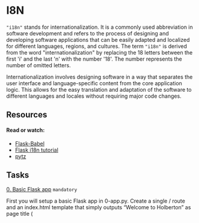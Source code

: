 # I8N
`"i18n"` stands for internationalization. It is a commonly used abbreviation in software development and refers to the process of designing and developing software applications that can be easily adapted and localized for different languages, regions, and cultures.
The term `"i18n"` is derived from the word "internationalization" by replacing the 18 letters between the first 'i' and the last 'n' with the number '18'. The number represents the number of omitted letters.

Internationalization involves designing software in a way that separates the user interface and language-specific content from the core application logic. This allows for the easy translation and adaptation of the software to different languages and locales without requiring major code changes.


## Resources
#### Read or watch:

  - [Flask-Babel](https://intranet.alxswe.com/rltoken/fBpGjDt2BFuBFiz-jwublQ)
  - [Flask i18n tutorial](https://intranet.alxswe.com/rltoken/RtGz7pI7TKnYqrMMG9rWMg)
  - [pytz](https://intranet.alxswe.com/rltoken/7rrCz4pkpqAn4FfRZ2Vsvw)

## Tasks

[0. Basic Flask app]()
`mandatory`

First you will setup a basic Flask app in 0-app.py. Create a single / route and an index.html template that simply outputs “Welcome to Holberton” as page title (<title>) and “Hello world” as header (<1>).


[1. Basic Babel setup]()
`mandatory`
  
Install the Babel Flask extension:

`$ pip3 install flask_babel`
  
Then instantiate the Babel object in your app. Store it in a module-level variable named babel.

In order to configure available languages in our app, you will create a Config class that has a LANGUAGES class attribute equal to ["en", "fr"].

Use Config to set Babel’s default locale ("en") and timezone ("UTC").

Use that class as config for your Flask app.


[2. Get locale from request]()
`mandatory`
  
Create a get_locale function with the babel.localeselector decorator. Use request.accept_languages to determine the best match with our supported languages.


  
[3. Parametrize templates]()
`mandatory`  
Use the _ or gettext function to parametrize your templates. Use the message IDs home_title and home_header.

Create a babel.cfg file containing

`[python: **.py]
[jinja2: **/templates/**.html]
extensions=jinja2.ext.autoescape,jinja2.ext.with_`
  
Then initialize your translations with

`$ pybabel extract -F babel.cfg -o messages.pot .`
  
and your two dictionaries with

`$ pybabel init -i messages.pot -d translations -l en
$ pybabel init -i messages.pot -d translations -l fr`
  
Then edit files translations/[en|fr]/LC_MESSAGES/messages.po to provide the correct value for each message ID for each language. Use the following translations:

msgid	English	French
home_title	"Welcome to Holberton"	"Bienvenue chez Holberton"
home_header	"Hello world!"	"Bonjour monde!"
Then compile your dictionaries with

`$ pybabel compile -d translations`
  
Reload the home page of your app and make sure that the correct messages show up.


[4. Force locale with URL parameter]()
`mandatory`
  
In this task, you will implement a way to force a particular locale by passing the locale=fr parameter to your app’s URLs.

In your get_locale function, detect if the incoming request contains locale argument and ifs value is a supported locale, return it. If not or if the parameter is not present, resort to the previous default behavior.

Now you should be able to test different translations by visiting http://127.0.0.1:5000?locale=[fr|en].

Visiting http://127.0.0.1:5000/?locale=fr should display this level 1 heading: 


[5. Mock logging in]()
`mandatory`
  
Creating a user login system is outside the scope of this project. To emulate a similar behavior, copy the following user table in 5-app.py.

`users = {
    1: {"name": "Balou", "locale": "fr", "timezone": "Europe/Paris"},
    2: {"name": "Beyonce", "locale": "en", "timezone": "US/Central"},
    3: {"name": "Spock", "locale": "kg", "timezone": "Vulcan"},
    4: {"name": "Teletubby", "locale": None, "timezone": "Europe/London"},
}`
This will mock a database user table. Logging in will be mocked by passing login_as URL parameter containing the user ID to log in as.

Define a get_user function that returns a user dictionary or None if the ID cannot be found or if login_as was not passed.

Define a before_request function and use the app.before_request decorator to make it be executed before all other functions. before_request should use get_user to find a user if any, and set it as a global on flask.g.user.

In your HTML template, if a user is logged in, in a paragraph tag, display a welcome message otherwise display a default message as shown in the table below.

msgid	English	French
logged_in_as	"You are logged in as %(username)s."	"Vous êtes connecté en tant que %(username)s."
not_logged_in	"You are not logged in."	"Vous n'êtes pas connecté."
Visiting http://127.0.0.1:5000/ in your browser should display this:



Visiting http://127.0.0.1:5000/?login_as=2 in your browser should display this: 


  
[6. Use user locale]()
`mandatory`
  
Change your get_locale function to use a user’s preferred local if it is supported.

The order of priority should be

Locale from URL parameters
Locale from user settings
Locale from request header
Default locale
Test by logging in as different users

  
[7. Infer appropriate time zone]()
  
`mandatory`
  
Define a get_timezone function and use the babel.timezoneselector decorator.

The logic should be the same as get_locale:

Find timezone parameter in URL parameters
Find time zone from user settings
Default to UTC
Before returning a URL-provided or user time zone, you must validate that it is a valid time zone. To that, use pytz.timezone and catch the pytz.exceptions.UnknownTimeZoneError exception.


 
[8. Display the current time]()
  
`#advanced`
  
Based on the inferred time zone, display the current time on the home page in the default format. For example:

Jan 21, 2020, 5:55:39 AM or 21 janv. 2020 à 05:56:28

Use the following translations

msgid	English	French
current_time_is	"The current time is %(current_time)s."	"Nous sommes le %(current_time)s."
Displaying the time in French looks like this:



Displaying the time in English looks like this:



